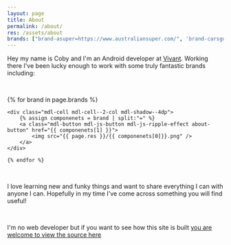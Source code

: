 ```yaml
---
layout: page
title: About
permalink: /about/
res: /assets/about
brands: ["brand-asuper=https://www.australiansuper.com/", 'brand-carsguide=http://www.carsguide.com.au/', 'brand-commbank=https://www.commbank.com.au/', 'brand-corelogic=http://www.corelogic.com.au/', 'brand-paypal=https://www.paypal.com/', 'brand-quantas=http://www.qantas.com.au/', 'brand-tedx=http://tedxsydney.com/', 'brand-telstra=https://www.telstra.com.au/']
---
```


Hey my name is Coby and I'm an Android developer at [Vivant][Vivant]. Working there I've been lucky enough to work with some truly fantastic brands including:

&nbsp;  

<div class="mdl-grid about-grid">
	{% for brand in page.brands %}

	<div class="mdl-cell mdl-cell--2-col mdl-shadow--4dp">
		{% assign componenets = brand | split:"=" %}
		<a class="mdl-button mdl-js-button mdl-js-ripple-effect about-button" href="{{ componenets[1] }}">
			<img src="{{ page.res }}/{{ componenets[0]}}.png" />
		</a>
	</div>

	{% endfor %}
</div>

&nbsp;

I love learning new and funky things and want to share everything I can with anyone I can. Hopefully in my time I've come across something you will find useful!

&nbsp;

I'm no web developer but if you want to see how this site is built [you are welcome to view the source here][Github Blog]


[Vivant]: http://vivant.com.au/
[Github Blog]: https://github.com/cplain/cplain.github.io